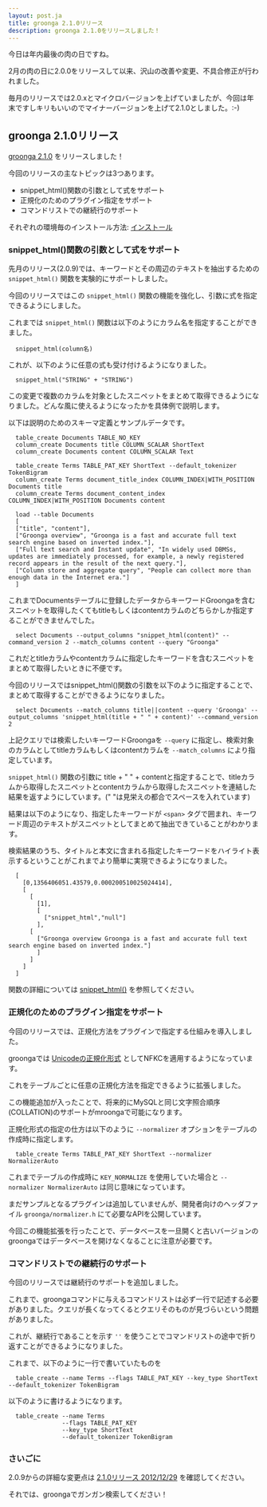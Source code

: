 ```yaml
---
layout: post.ja
title: groonga 2.1.0リリース
description: groonga 2.1.0をリリースしました！
---
```


今日は年内最後の肉の日ですね。

2月の肉の日に2.0.0をリリースして以来、沢山の改善や変更、不具合修正が行われました。

毎月のリリースでは2.0.xとマイクロバージョンを上げていましたが、今回は年末ですしキリもいいのでマイナーバージョンを上げて2.1.0としました。:-)

groonga 2.1.0リリース
---------------------

[groonga 2.1.0](/ja/docs/news.html#release-2-1-0) をリリースしました！

今回のリリースの主なトピックは3つあります。

-   snippet_html()関数の引数として式をサポート
-   正規化のためのプラグイン指定をサポート
-   コマンドリストでの継続行のサポート

それぞれの環境毎のインストール方法:
[インストール](/ja/docs/install.html)

### snippet_html()関数の引数として式をサポート

先月のリリース(2.0.9)では、キーワードとその周辺のテキストを抽出するための
`snippet_html()` 関数を実験的にサポートしました。

今回のリリースではこの `snippet_html()`
関数の機能を強化し、引数に式を指定できるようにしました。

これまでは `snippet_html()`
関数は以下のようにカラム名を指定することができました。

      snippet_html(column名)

これが、以下のように任意の式も受け付けるようになりました。

      snippet_html("STRING" + "STRING")

この変更で複数のカラムを対象としたスニペットをまとめて取得できるようになりました。どんな風に使えるようになったかを具体例で説明します。

以下は説明のためのスキーマ定義とサンプルデータです。

      table_create Documents TABLE_NO_KEY
      column_create Documents title COLUMN_SCALAR ShortText
      column_create Documents content COLUMN_SCALAR Text

      table_create Terms TABLE_PAT_KEY ShortText --default_tokenizer TokenBigram
      column_create Terms document_title_index COLUMN_INDEX|WITH_POSITION Documents title
      column_create Terms document_content_index COLUMN_INDEX|WITH_POSITION Documents content

      load --table Documents
      [
      ["title", "content"],
      ["Groonga overview", "Groonga is a fast and accurate full text search engine based on inverted index."],
      ["Full text search and Instant update", "In widely used DBMSs, updates are immediately processed, for example, a newly registered record appears in the result of the next query."],
      ["Column store and aggregate query", "People can collect more than enough data in the Internet era."]
      ]

これまでDocumentsテーブルに登録したデータからキーワードGroongaを含むスニペットを取得したくてもtitleもしくはcontentカラムのどちらかしか指定することができませんでした。

      select Documents --output_columns "snippet_html(content)" --command_version 2 --match_columns content --query "Groonga" 

これだとtitleカラムやcontentカラムに指定したキーワードを含むスニペットをまとめて取得したいときに不便です。

今回のリリースではsnippet_html()関数の引数を以下のように指定することで、まとめて取得することができるようになりました。

      select Documents --match_columns title||content --query 'Groonga' --output_columns 'snippet_html(title + " " + content)' --command_version 2

上記クエリでは検索したいキーワードGroongaを `--query`
に指定し、検索対象のカラムとしてtitleカラムもしくはcontentカラムを
`--match_columns` により指定しています。

`snippet_html()` 関数の引数に title + " " +
contentと指定することで、titleカラムから取得したスニペットとcontentカラムから取得したスニペットを連結した結果を返すようにしています。("
"は見栄えの都合でスペースを入れています)

結果は以下のようになり、指定したキーワードが `<span>`
タグで囲まれ、キーワード周辺のテキストがスニペットとしてまとめて抽出できていることがわかります。

検索結果のうち、タイトルと本文に含まれる指定したキーワードをハイライト表示するということがこれまでより簡単に実現できるようになりました。

      [
        [0,1356406051.43579,0.000200510025024414],
        [
          [
            [1],
            [
              ["snippet_html","null"]
            ],
          [
            ["Groonga overview Groonga is a fast and accurate full text search engine based on inverted index."]
            ]
          ]
        ]
      ]

関数の詳細については
[snippet_html()](http://groonga.org/ja/docs/reference/functions/snippet_html.html)
を参照してください。

### 正規化のためのプラグイン指定をサポート

今回のリリースでは、正規化方法をプラグインで指定する仕組みを導入しました。

groongaでは
[Unicodeの正規化形式](http://ja.wikipedia.org/wiki/Unicode正規化)
としてNFKCを適用するようになっています。

これをテーブルごとに任意の正規化方法を指定できるように拡張しました。

この機能追加が入ったことで、将来的にMySQLと同じ文字照合順序(COLLATION)のサポートがmroongaで可能になります。

正規化形式の指定の仕方は以下のように `--normalizer`
オプションをテーブルの作成時に指定します。

      table_create Terms TABLE_PAT_KEY ShortText --normalizer NormalizerAuto

これまでテーブルの作成時に `KEY_NORMALIZE` を使用していた場合と
`--normalizer NormalizerAuto` は同じ意味になっています。

まだサンプルとなるプラグインは追加していませんが、開発者向けのヘッダファイル
`groonga/normalizer.h` にて必要なAPIを公開しています。

今回この機能拡張を行ったことで、データベースを一旦開くと古いバージョンのgroongaではデータベースを開けなくなることに注意が必要です。

### コマンドリストでの継続行のサポート

今回のリリースでは継続行のサポートを追加しました。

これまで、groongaコマンドに与えるコマンドリストは必ず一行で記述する必要がありました。クエリが長くなってくるとクエリそのものが見づらいという問題がありました。

これが、継続行であることを示す `''`
を使うことでコマンドリストの途中で折り返すことができるようになりました。

これまで、以下のように一行で書いていたものを

      table_create --name Terms --flags TABLE_PAT_KEY --key_type ShortText --default_tokenizer TokenBigram

以下のように書けるようになります。

      table_create --name Terms 
                   --flags TABLE_PAT_KEY 
                   --key_type ShortText 
                   --default_tokenizer TokenBigram

### さいごに

2.0.9からの詳細な変更点は [2.1.0リリース
2012/12/29](/ja/docs/news.html#release-2-1-0) を確認してください。

それでは、groongaでガンガン検索してください！
